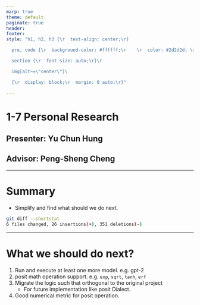 ```yaml
---
marp: true
theme: default
paginate: true
header: 
footer: 
style: "h1, h2, h3 {\r  text-align: center;\r}

  pre, code {\r  background-color: #ffffff;\r    \r  color: #2d2d2d; \r  \r  font-size: auto;\r }\r

  section {\r  font-size: auto;\r}\r

  img[alt~=\"center\"]\ 

  {\r  display: block;\r  margin: 0 auto;\r}"

---
```


# 1-7 Personal Research
## Presenter: Yu Chun Hung
## Advisor: Peng-Sheng Cheng

---

# Summary

- Simplify and find what should we do next.
```bash
git diff --shortstat
6 files changed, 26 insertions(+), 351 deletions(-)
```

---

# What we should do next?

1. Run and execute at least one more model. e.g. gpt-2
2. posit math operation support. e.g. `exp`, `sqrt`, `tanh`, `erf`
3. Migrate the logic such that orthogonal to the original project
	- For future implementation like posit Dialect.
4. Good numerical metric for posit operation.